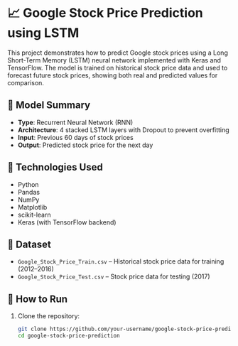 # 📈 Google Stock Price Prediction using LSTM

This project demonstrates how to predict Google stock prices using a Long Short-Term Memory (LSTM) neural network implemented with Keras and TensorFlow. The model is trained on historical stock price data and used to forecast future stock prices, showing both real and predicted values for comparison.

## 🧠 Model Summary

- **Type**: Recurrent Neural Network (RNN)
- **Architecture**: 4 stacked LSTM layers with Dropout to prevent overfitting
- **Input**: Previous 60 days of stock prices
- **Output**: Predicted stock price for the next day

## 🔧 Technologies Used

- Python
- Pandas
- NumPy
- Matplotlib
- scikit-learn
- Keras (with TensorFlow backend)

## 📁 Dataset

- `Google_Stock_Price_Train.csv` – Historical stock price data for training (2012–2016)
- `Google_Stock_Price_Test.csv` – Stock price data for testing (2017)

## 🚀 How to Run

1. Clone the repository:
   ```bash
   git clone https://github.com/your-username/google-stock-price-prediction.git
   cd google-stock-price-prediction
